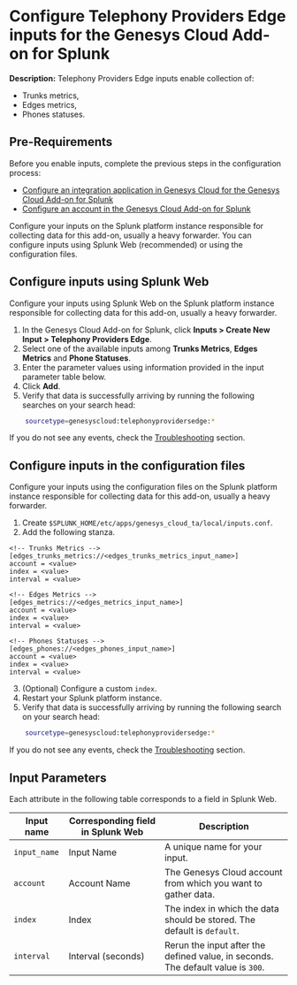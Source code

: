 # Configure Telephony Providers Edge inputs for the Genesys Cloud Add-on for Splunk

**Description:** Telephony Providers Edge inputs enable collection of:

- Trunks metrics,
- Edges metrics,
- Phones statuses.

## Pre-Requirements

Before you enable inputs, complete the previous steps in the configuration process:

- [Configure an integration application in Genesys Cloud for the Genesys Cloud Add-on for Splunk](../ConfigureGenesysCloud/index.md)
- [Configure an account in the Genesys Cloud Add-on for Splunk](../ConfigureAccount/index.md)

Configure your inputs on the Splunk platform instance responsible for collecting data for this add-on, usually a heavy forwarder. You can configure inputs using Splunk Web (recommended) or using the configuration files.

## Configure inputs using Splunk Web

Configure your inputs using Splunk Web on the Splunk platform instance responsible for collecting data for this add-on, usually a heavy forwarder.

1. In the Genesys Cloud Add-on for Splunk, click **Inputs > Create New Input > Telephony Providers Edge**.
2. Select one of the available inputs among **Trunks Metrics**, **Edges Metrics** and **Phone Statuses**.
3. Enter the parameter values using information provided in the input parameter table below.
4. Click **Add**.
5. Verify that data is successfully arriving by running the following searches on your search head:

```bash
    sourcetype=genesyscloud:telephonyprovidersedge:*
```

If you do not see any events, check the [Troubleshooting](../Troubleshooting/index.md) section.

## Configure inputs in the configuration files

Configure your inputs using the configuration files on the Splunk platform instance responsible for collecting data for this add-on, usually a heavy forwarder.

1. Create `$SPLUNK_HOME/etc/apps/genesys_cloud_ta/local/inputs.conf`.
2. Add the following stanza.

```
<!-- Trunks Metrics -->
[edges_trunks_metrics://<edges_trunks_metrics_input_name>]
account = <value>
index = <value>
interval = <value>

<!-- Edges Metrics -->
[edges_metrics://<edges_metrics_input_name>]
account = <value>
index = <value>
interval = <value>

<!-- Phones Statuses -->
[edges_phones://<edges_phones_input_name>]
account = <value>
index = <value>
interval = <value>
```

3. (Optional) Configure a custom `index`.
4. Restart your Splunk platform instance.
5. Verify that data is successfully arriving by running the following search on your search head:

```bash
    sourcetype=genesyscloud:telephonyprovidersedge:*
```

If you do not see any events, check the [Troubleshooting](../Troubleshooting/index.md) section.

## Input Parameters

Each attribute in the following table corresponds to a field in Splunk Web.

|Input name               |Corresponding field in Splunk Web | Description|
|-------------------------|----------------------------------|------------|
|`input_name`             |Input Name                        |A unique name for your input.|
|`account`                |Account Name                      |The Genesys Cloud account from which you want to gather data.|
|`index`                  |Index                             |The index in which the data should be stored. The default is <code>default</code>.|
|`interval`               |Interval (seconds)                |Rerun the input after the defined value, in seconds. The default value is <code>300</code>.|
